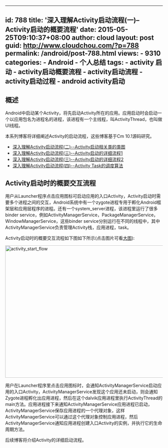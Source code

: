 ---
   id: 788
   title: '深入理解Activity启动流程(一)&#8211;Activity启动的概要流程'
   date: 2015-05-25T09:10:37+08:00
   author: cloud
   layout: post
   guid: http://www.cloudchou.com/?p=788
   permalink: /android/post-788.html
   views:
     - 9310
   categories:
     - Android
     - 个人总结
   tags:
     - activity 启动
     - activity启动概要流程
     - activity启动流程
     - activity启动过程
     - android activity启动
   ---
<h2>概述</h2>
 <p>Android中启动某个Activity，将先启动Activity所在的应用。应用启动时会启动一个以应用包名为进程名的进程，该进程有一个主线程，叫ActivityThread，也叫做UI线程。</p>
 <p>本系列博客将详细阐述Activity的启动流程，这些博客基于Cm 10.1源码研究。</p>
 <ul>
 <li><a href="http://www.cloudchou.com/android/post-793.html" target="_blank">深入理解Activity启动流程(二)--Activity启动相关类的类图</a></li>
 <li><a href="http://www.cloudchou.com/android/post-805.html" target="_blank">深入理解Activity启动流程(三)--Activity启动的详细流程1</a></li>
 <li><a href="http://www.cloudchou.com/android/post-815.html" target="_blank">深入理解Activity启动流程(三)--Activity启动的详细流程2</a></li>
 <li><a href="http://www.cloudchou.com/android/post-858.html" target="_blank">深入理解Activity启动流程(四)--Activity Task的调度算法</a></li>
 </ul>
 
 <h2>Activity启动时的概要交互流程</h2>
 <p>用户从Launcher程序点击应用图标可启动应用的入口Activity，Activity启动时需要多个进程之间的交互，Android系统中有一个zygote进程专用于孵化Android框架层和应用层程序的进程。还有一个system_server进程，该进程里运行了很多binder service，例如ActivityManagerService，PackageManagerService，WindowManagerService，这些binder service分别运行在不同的线程中，其中ActivityManagerService负责管理Activity栈，应用进程，task。</p>
 <p>Activity启动时的概要交互流程如下图如下所示(点击图片可看<a href="http://www.cloudchou.com/wp-content/uploads/2015/05/activity_start_flow.png" target="_blank">大图</a>):</p> 
 <a href="http://www.cloudchou.com/wp-content/uploads/2015/05/activity_start_flow.png" target="_blank"><img src="http://www.cloudchou.com/wp-content/uploads/2015/05/activity_start_flow.png" alt="activity_start_flow" width="779" height="422" class="aligncenter size-full wp-image-790" /></a>
  
 <p>用户在Launcher程序里点击应用图标时，会通知ActivityManagerService启动应用的入口Activity，ActivityManagerService发现这个应用还未启动，则会通知Zygote进程孵化出应用进程，然后在这个dalvik应用进程里执行ActivityThread的main方法。应用进程接下来通知ActivityManagerService应用进程已启动，ActivityManagerService保存应用进程的一个代理对象，这样ActivityManagerService可以通过这个代理对象控制应用进程，然后ActivityManagerService通知应用进程创建入口Activity的实例，并执行它的生命周期方法。</p> 
 
 <p>后续博客将介绍Activity的详细启动流程。</p>
  
